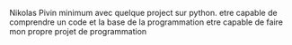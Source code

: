 Nikolas Pivin
minimum avec quelque project sur python.
etre capable de comprendre un code et la base de la programmation
etre capable de faire mon propre projet de programmation
